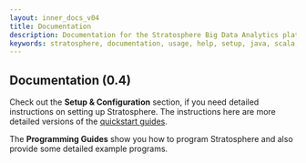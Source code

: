 ```yaml
--- 
layout: inner_docs_v04
title: Documentation
description: Documentation for the Stratosphere Big Data Analytics platform.
keywords: stratosphere, documentation, usage, help, setup, java, scala, program, howto, configuration, api, big data, data analytics
---
```


## Documentation (0.4)

<p class="lead">Check out the <strong>Setup & Configuration</strong> section, if you need detailed instructions on setting up Stratosphere. The instructions here are more detailed versions of the <a href="{{site.baseurl}}/quickstart/">quickstart guides</a>.</p>

<p class="lead">The <strong>Programming Guides</strong> show you how to program Stratosphere and also provide some detailed example programs.</p>